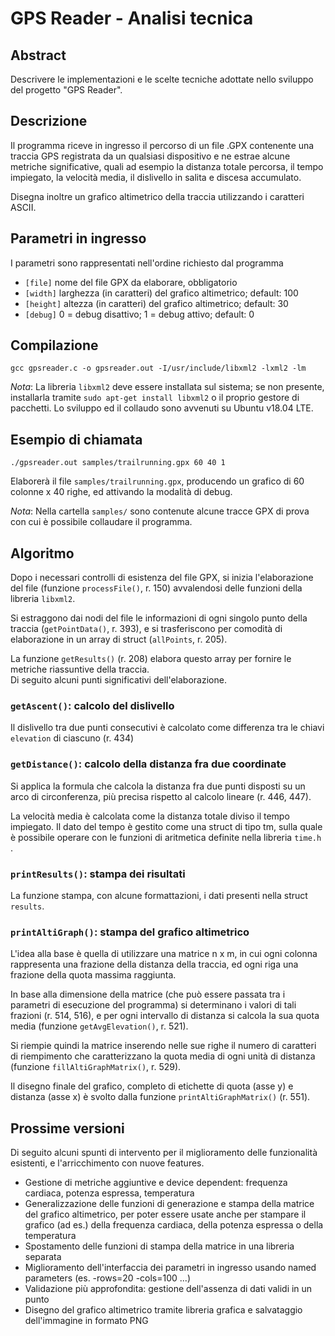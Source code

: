 # GPS Reader - Analisi tecnica

## Abstract

Descrivere le implementazioni e le scelte tecniche adottate nello sviluppo del progetto "GPS Reader".

## Descrizione

Il programma riceve in ingresso il percorso di un file .GPX contenente una traccia GPS registrata da un qualsiasi dispositivo e ne estrae alcune metriche significative, quali ad esempio la distanza totale percorsa, il tempo impiegato, la velocità media, il dislivello in salita e discesa accumulato.

Disegna inoltre un grafico altimetrico della traccia utilizzando i caratteri ASCII.

## Parametri in ingresso

I parametri sono rappresentati nell'ordine richiesto dal programma

* `[file]` nome del file GPX da elaborare, obbligatorio
* `[width]` larghezza (in caratteri) del grafico altimetrico; default: 100
* `[height]` altezza (in caratteri) del grafico altimetrico; default: 30
* `[debug]` 0 = debug disattivo; 1 = debug attivo; default: 0

## Compilazione

`gcc gpsreader.c -o gpsreader.out -I/usr/include/libxml2 -lxml2 -lm`

*Nota*: La libreria `libxml2` deve essere installata sul sistema; se non presente, installarla tramite `sudo apt-get install libxml2` o il proprio gestore di pacchetti.
Lo sviluppo ed il collaudo sono avvenuti su Ubuntu v18.04 LTE.

## Esempio di chiamata

`./gpsreader.out samples/trailrunning.gpx 60 40 1`

Elaborerà il file `samples/trailrunning.gpx`, producendo un grafico di 60 colonne x 40 righe, ed attivando la modalità di debug.  

*Nota*: Nella cartella `samples/` sono contenute alcune tracce GPX di prova con cui è possibile collaudare il programma.

## Algoritmo

Dopo i necessari controlli di esistenza del file GPX, si inizia l'elaborazione del file (funzione `processFile()`, r. 150) avvalendosi delle funzioni della libreria `libxml2`.  

Si estraggono dai nodi del file le informazioni di ogni singolo punto della traccia (`getPointData()`, r. 393), e si trasferiscono per comodità di elaborazione in un array di struct (`allPoints`, r. 205).

La funzione `getResults()` (r. 208) elabora questo array per fornire le metriche riassuntive della traccia.  
Di seguito alcuni punti significativi dell'elaborazione.  

### `getAscent()`: calcolo del dislivello 
Il dislivello tra due punti consecutivi è calcolato come differenza tra le chiavi `elevation` di ciascuno (r. 434)

### `getDistance()`: calcolo della distanza fra due coordinate
Si applica la formula che calcola la distanza fra due punti disposti su un arco di circonferenza, più precisa rispetto al calcolo lineare (r. 446, 447).

La velocità media è calcolata come la distanza totale diviso il tempo impiegato.
Il dato del tempo è gestito come una struct di tipo tm, sulla quale è possibile operare con le funzioni di aritmetica definite nella libreria `time.h` .

### `printResults()`: stampa dei risultati

La funzione stampa, con alcune formattazioni, i dati presenti nella struct `results`.

### `printAltiGraph()`: stampa del grafico altimetrico

L'idea alla base è quella di utilizzare una matrice n x m, in cui ogni colonna rappresenta una frazione della distanza della traccia, ed ogni riga una frazione della quota massima raggiunta.

In base alla dimensione della matrice (che può essere passata tra i parametri di esecuzione del programma) si determinano i valori di tali frazioni (r. 514, 516), e per ogni intervallo di distanza si calcola la sua quota media (funzione `getAvgElevation()`, r. 521).

Si riempie quindi la matrice inserendo nelle sue righe il numero di caratteri di riempimento che caratterizzano la quota media di ogni unità di distanza (funzione `fillAltiGraphMatrix()`, r. 529).

Il disegno finale del grafico, completo di etichette di quota (asse y) e distanza (asse x) è svolto dalla funzione `printAltiGraphMatrix()` (r. 551).

## Prossime versioni

Di seguito alcuni spunti di intervento per il miglioramento delle funzionalità esistenti, e l'arricchimento con nuove features.

* Gestione di metriche aggiuntive e device dependent: frequenza cardiaca, potenza espressa, temperatura
* Generalizzazione delle funzioni di generazione e stampa della matrice del grafico altimetrico, per poter essere usate anche per stampare il grafico (ad es.) della frequenza cardiaca, della potenza espressa o della temperatura
* Spostamento delle funzioni di stampa della matrice in una libreria separata
* Miglioramento dell'interfaccia dei parametri in ingresso usando named parameters (es. -rows=20 -cols=100 ...)
* Validazione più approfondita: gestione dell'assenza di dati validi in un punto
* Disegno del grafico altimetrico tramite libreria grafica e salvataggio dell'immagine in formato PNG










